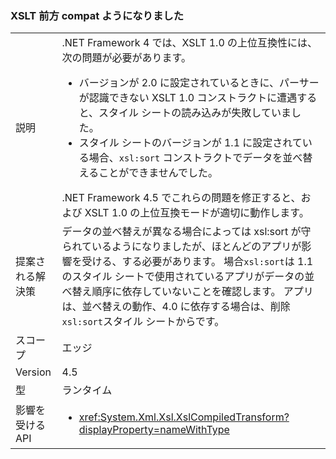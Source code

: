 ### <a name="xslt-forward-compat-now-works"></a>XSLT 前方 compat ようになりました

|   |   |
|---|---|
|説明|.NET Framework 4 では、XSLT 1.0 の上位互換性には、次の問題が必要があります。<ul><li>バージョンが 2.0 に設定されているときに、パーサーが認識できない XSLT 1.0 コンストラクトに遭遇すると、スタイル シートの読み込みが失敗していました。</li><li>スタイル シートのバージョンが 1.1 に設定されている場合、<code>xsl:sort</code> コンストラクトでデータを並べ替えることができませんでした。</li></ul>.NET Framework 4.5 でこれらの問題を修正すると、および XSLT 1.0 の上位互換モードが適切に動作します。|
|提案される解決策|データの並べ替えが異なる場合によっては xsl:sort が守られているようになりましたが、ほとんどのアプリが影響を受ける、する必要があります。 場合<code>xsl:sort</code>は 1.1 のスタイル シートで使用されているアプリがデータの並べ替え順序に依存していないことを確認します。 アプリは、並べ替えの動作、4.0 に依存する場合は、削除<code>xsl:sort</code>スタイル シートからです。|
|スコープ|エッジ|
|Version|4.5|
|型|ランタイム|
|影響を受ける API|<ul><li><xref:System.Xml.Xsl.XslCompiledTransform?displayProperty=nameWithType></li></ul>|

